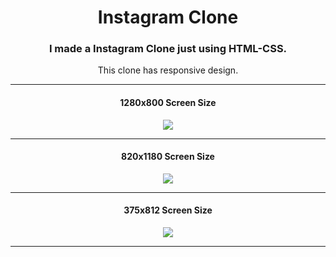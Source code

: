 <h1 align="center">Instagram Clone</h1>
<h3 align="center">I made a Instagram Clone just using HTML-CSS.</h3>
<p align="center">This clone has responsive design.</p>

---

<h4 align="center">1280x800 Screen Size</h4>

<p align="center">
  <img src="https://raw.githubusercontent.com/thenesern/Instagram-Clone/master/images/1280x800/1.png" />
</p>
           
---
           
<h4 align="center">820x1180 Screen Size</h4>

<p align="center">
  <img src="https://raw.githubusercontent.com/thenesern/Instagram-Clone/master/images/800x1200/1.png" />
</p>

---

<h4 align="center">375x812 Screen Size</h4>

<p align="center">
  <img src="https://raw.githubusercontent.com/thenesern/Instagram-Clone/master/images/360x800/1.png" />
</p>
           
----
